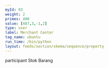 ```yaml
---
myId: 93
weight: 2
primes: 400
value: [487,3,-1,2]
type: user
label: Merchant Center
tag_name: ubuntu
run_time: /bin/python
layout: feeds/section/skema/sequence/property
---
```

participant Stok Barang
